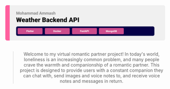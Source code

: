 <img src="./readme_assets/title1.svg"/>
<br>
<br>

<div align="center">

> Welcome to my virtual romantic partner project! In today's world, loneliness is an increasingly common problem, and many people crave the warmth and companionship of a romantic partner. This project is designed to provide users with a constant companion they can chat with, send images and voice notes to, and receive voice notes and messages in return.
<br>

</div>